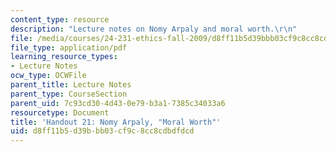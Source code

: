 ```yaml
---
content_type: resource
description: "Lecture notes on Nomy Arpaly and moral worth.\r\n"
file: /media/courses/24-231-ethics-fall-2009/d8ff11b5d39bbb03cf9c8cc8cdbdfdcd_MIT24_231F09_lec22.pdf
file_type: application/pdf
learning_resource_types:
- Lecture Notes
ocw_type: OCWFile
parent_title: Lecture Notes
parent_type: CourseSection
parent_uid: 7c93cd30-4d43-0e79-b3a1-7385c34033a6
resourcetype: Document
title: 'Handout 21: Nomy Arpaly, "Moral Worth"'
uid: d8ff11b5-d39b-bb03-cf9c-8cc8cdbdfdcd
---
```


